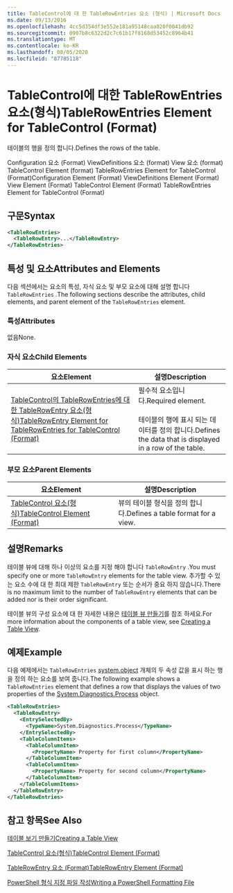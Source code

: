 ```yaml
---
title: TableControl에 대 한 TableRowEntries 요소 (형식) | Microsoft Docs
ms.date: 09/13/2016
ms.openlocfilehash: 4cc5d354df3e552e181a95148caa020f0041db92
ms.sourcegitcommit: 0907b8c6322d2c7c61b17f8168d53452c8964b41
ms.translationtype: MT
ms.contentlocale: ko-KR
ms.lasthandoff: 08/05/2020
ms.locfileid: "87785118"
---
```

# <a name="tablerowentries-element-for-tablecontrol-format"></a><span data-ttu-id="b4606-102">TableControl에 대한 TableRowEntries 요소(형식)</span><span class="sxs-lookup"><span data-stu-id="b4606-102">TableRowEntries Element for TableControl (Format)</span></span>

<span data-ttu-id="b4606-103">테이블의 행을 정의 합니다.</span><span class="sxs-lookup"><span data-stu-id="b4606-103">Defines the rows of the table.</span></span>

<span data-ttu-id="b4606-104">Configuration 요소 (Format) ViewDefinitions 요소 (format) View 요소 (format) TableControl Element (format) TableRowEntries Element for TableControl (Format)</span><span class="sxs-lookup"><span data-stu-id="b4606-104">Configuration Element (Format) ViewDefinitions Element (Format) View Element (Format) TableControl Element (Format) TableRowEntries Element for TableControl (Format)</span></span>

## <a name="syntax"></a><span data-ttu-id="b4606-105">구문</span><span class="sxs-lookup"><span data-stu-id="b4606-105">Syntax</span></span>

```xml
<TableRowEntries>
  <TableRowEntry>...</TableRowEntry>
</TableRowEntries>
```

## <a name="attributes-and-elements"></a><span data-ttu-id="b4606-106">특성 및 요소</span><span class="sxs-lookup"><span data-stu-id="b4606-106">Attributes and Elements</span></span>

<span data-ttu-id="b4606-107">다음 섹션에서는 요소의 특성, 자식 요소 및 부모 요소에 대해 설명 합니다 `TableRowEntries` .</span><span class="sxs-lookup"><span data-stu-id="b4606-107">The following sections describe the attributes, child elements, and parent element of the `TableRowEntries` element.</span></span>

### <a name="attributes"></a><span data-ttu-id="b4606-108">특성</span><span class="sxs-lookup"><span data-stu-id="b4606-108">Attributes</span></span>

<span data-ttu-id="b4606-109">없음</span><span class="sxs-lookup"><span data-stu-id="b4606-109">None.</span></span>

### <a name="child-elements"></a><span data-ttu-id="b4606-110">자식 요소</span><span class="sxs-lookup"><span data-stu-id="b4606-110">Child Elements</span></span>

|<span data-ttu-id="b4606-111">요소</span><span class="sxs-lookup"><span data-stu-id="b4606-111">Element</span></span>|<span data-ttu-id="b4606-112">설명</span><span class="sxs-lookup"><span data-stu-id="b4606-112">Description</span></span>|
|-------------|-----------------|
|[<span data-ttu-id="b4606-113">TableControl의 TableRowEntries에 대한 TableRowEntry 요소(형식)</span><span class="sxs-lookup"><span data-stu-id="b4606-113">TableRowEntry Element for TableRowEntries for TableControl (Format)</span></span>](./tablerowentry-element-for-tablerowentries-for-tablecontrol-format.md)|<span data-ttu-id="b4606-114">필수적 요소입니다.</span><span class="sxs-lookup"><span data-stu-id="b4606-114">Required element.</span></span><br /><br /> <span data-ttu-id="b4606-115">테이블의 행에 표시 되는 데이터를 정의 합니다.</span><span class="sxs-lookup"><span data-stu-id="b4606-115">Defines the data that is displayed in a row of the table.</span></span>|

### <a name="parent-elements"></a><span data-ttu-id="b4606-116">부모 요소</span><span class="sxs-lookup"><span data-stu-id="b4606-116">Parent Elements</span></span>

|<span data-ttu-id="b4606-117">요소</span><span class="sxs-lookup"><span data-stu-id="b4606-117">Element</span></span>|<span data-ttu-id="b4606-118">설명</span><span class="sxs-lookup"><span data-stu-id="b4606-118">Description</span></span>|
|-------------|-----------------|
|[<span data-ttu-id="b4606-119">TableControl 요소(형식)</span><span class="sxs-lookup"><span data-stu-id="b4606-119">TableControl Element (Format)</span></span>](./tablecontrol-element-format.md)|<span data-ttu-id="b4606-120">뷰의 테이블 형식을 정의 합니다.</span><span class="sxs-lookup"><span data-stu-id="b4606-120">Defines a table format for a view.</span></span>|

## <a name="remarks"></a><span data-ttu-id="b4606-121">설명</span><span class="sxs-lookup"><span data-stu-id="b4606-121">Remarks</span></span>

<span data-ttu-id="b4606-122">테이블 뷰에 대해 하나 이상의 요소를 지정 해야 합니다 `TableRowEntry` .</span><span class="sxs-lookup"><span data-stu-id="b4606-122">You must specify one or more `TableRowEntry` elements for the table view.</span></span> <span data-ttu-id="b4606-123">추가할 수 있는 요소 수에 대 한 최대 제한 `TableRowEntry` 또는 순서가 중요 하지 않습니다.</span><span class="sxs-lookup"><span data-stu-id="b4606-123">There is no maximum limit to the number of `TableRowEntry` elements that can be added nor is their order significant.</span></span>

<span data-ttu-id="b4606-124">테이블 뷰의 구성 요소에 대 한 자세한 내용은 [테이블 뷰 만들기](./creating-a-table-view.md)를 참조 하세요.</span><span class="sxs-lookup"><span data-stu-id="b4606-124">For more information about the components of a table view, see [Creating a Table View](./creating-a-table-view.md).</span></span>

## <a name="example"></a><span data-ttu-id="b4606-125">예제</span><span class="sxs-lookup"><span data-stu-id="b4606-125">Example</span></span>

<span data-ttu-id="b4606-126">다음 예제에서는 `TableRowEntries` [system.object](/dotnet/api/System.Diagnostics.Process) 개체의 두 속성 값을 표시 하는 행을 정의 하는 요소를 보여 줍니다.</span><span class="sxs-lookup"><span data-stu-id="b4606-126">The following example shows a `TableRowEntries` element that defines a row that displays the values of two properties of the [System.Diagnostics.Process](/dotnet/api/System.Diagnostics.Process) object.</span></span>

```xml
<TableRowEntries>
  <TableRowEntry>
    <EntrySelectedBy>
      <TypeName>System.Diagnostics.Process</TypeName>
    </EntrySelectedBy>
    <TableColumnItems>
      <TableColumnItem>
        <PropertyName> Property for first column</PropertyName>
      </TableColumnItem>
      <TableColumnItem>
        <PropertyName> Property for second column</PropertyName>
      </TableColumnItem>
    </TableColumnItems>
  </TableRowEntry>
</TableRowEntries>

```

## <a name="see-also"></a><span data-ttu-id="b4606-127">참고 항목</span><span class="sxs-lookup"><span data-stu-id="b4606-127">See Also</span></span>

[<span data-ttu-id="b4606-128">테이블 보기 만들기</span><span class="sxs-lookup"><span data-stu-id="b4606-128">Creating a Table View</span></span>](./creating-a-table-view.md)

[<span data-ttu-id="b4606-129">TableControl 요소(형식)</span><span class="sxs-lookup"><span data-stu-id="b4606-129">TableControl Element (Format)</span></span>](./tablecontrol-element-format.md)

[<span data-ttu-id="b4606-130">TableRowEntry 요소 (Format)</span><span class="sxs-lookup"><span data-stu-id="b4606-130">TableRowEntry Element (Format)</span></span>](./tablerowentry-element-for-tablerowentries-for-tablecontrol-format.md)

[<span data-ttu-id="b4606-131">PowerShell 형식 지정 파일 작성</span><span class="sxs-lookup"><span data-stu-id="b4606-131">Writing a PowerShell Formatting File</span></span>](./writing-a-powershell-formatting-file.md)
